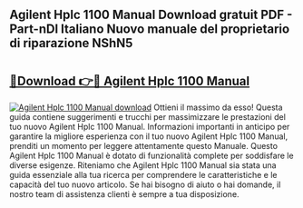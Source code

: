 ## Agilent Hplc 1100 Manual Download gratuit PDF - Part-nDl Italiano Nuovo manuale del proprietario di riparazione NShN5

# <h2><a href="http://dfbtpn7.blite.top/?on=Agilent+Hplc+1100+Manual">🔗Download 👉🔴 Agilent Hplc 1100 Manual</a></h2>

[![Agilent Hplc 1100 Manual download](https://i.imgur.com/lujVjoI.png)](http://dfbtpn7.blite.top/?on=Agilent+Hplc+1100+Manual)
Ottieni il massimo da esso! Questa guida contiene suggerimenti e trucchi per massimizzare le prestazioni del tuo nuovo Agilent Hplc 1100 Manual. Informazioni importanti in anticipo per garantire la migliore esperienza con il tuo nuovo Agilent Hplc 1100 Manual, prenditi un momento per leggere attentamente questo Manuale. Questo Agilent Hplc 1100 Manual è dotato di funzionalità complete per soddisfare le diverse esigenze. Riteniamo che Agilent Hplc 1100 Manual sia stata una guida essenziale alla tua ricerca per comprendere le caratteristiche e le capacità del tuo nuovo articolo. Se hai bisogno di aiuto o hai domande, il nostro team di assistenza clienti è sempre a tua disposizione.
